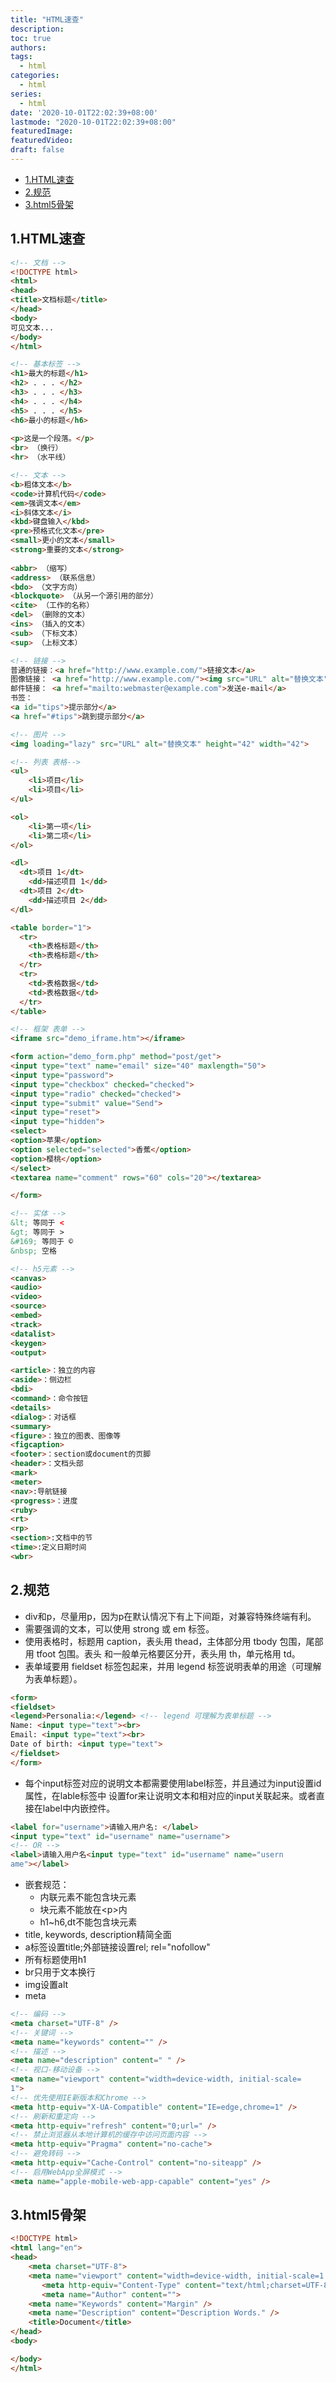 ```yaml
---
title: "HTML速查"
description:
toc: true
authors:
tags: 
  - html
categories:
  - html
series:
  - html
date: '2020-10-01T22:02:39+08:00'
lastmode: "2020-10-01T22:02:39+08:00"
featuredImage: 
featuredVideo: 
draft: false
---
```

- [1.HTML速查](#1html速查)
- [2.规范](#2规范)
- [3.html5骨架](#3html5骨架)

## 1.HTML速查

```html
<!-- 文档 -->
<!DOCTYPE html>
<html>
<head>
<title>文档标题</title>
</head>
<body>
可见文本...
</body>
</html>
```

```html
<!-- 基本标签 -->
<h1>最大的标题</h1>
<h2> . . . </h2>
<h3> . . . </h3>
<h4> . . . </h4>
<h5> . . . </h5>
<h6>最小的标题</h6>
 
<p>这是一个段落。</p>
<br> （换行）
<hr> （水平线）
```

```html
<!-- 文本 -->
<b>粗体文本</b>
<code>计算机代码</code>
<em>强调文本</em>
<i>斜体文本</i>
<kbd>键盘输入</kbd> 
<pre>预格式化文本</pre>
<small>更小的文本</small>
<strong>重要的文本</strong>
 
<abbr> （缩写）
<address> （联系信息）
<bdo> （文字方向）
<blockquote> （从另一个源引用的部分）
<cite> （工作的名称）
<del> （删除的文本）
<ins> （插入的文本）
<sub> （下标文本）
<sup> （上标文本）
```

```html
<!-- 链接 -->
普通的链接：<a href="http://www.example.com/">链接文本</a>
图像链接： <a href="http://www.example.com/"><img src="URL" alt="替换文本"></a>
邮件链接： <a href="mailto:webmaster@example.com">发送e-mail</a>
书签：
<a id="tips">提示部分</a>
<a href="#tips">跳到提示部分</a>
```

```html
<!-- 图片 -->
<img loading="lazy" src="URL" alt="替换文本" height="42" width="42">
```

```html
<!-- 列表 表格-->
<ul>
    <li>项目</li>
    <li>项目</li>
</ul>

<ol>
    <li>第一项</li>
    <li>第二项</li>
</ol>

<dl>
  <dt>项目 1</dt>
    <dd>描述项目 1</dd>
  <dt>项目 2</dt>
    <dd>描述项目 2</dd>
</dl>

<table border="1">
  <tr>
    <th>表格标题</th>
    <th>表格标题</th>
  </tr>
  <tr>
    <td>表格数据</td>
    <td>表格数据</td>
  </tr>
</table>
```

```html
<!-- 框架 表单 -->
<iframe src="demo_iframe.htm"></iframe>

<form action="demo_form.php" method="post/get">
<input type="text" name="email" size="40" maxlength="50">
<input type="password">
<input type="checkbox" checked="checked">
<input type="radio" checked="checked">
<input type="submit" value="Send">
<input type="reset">
<input type="hidden">
<select>
<option>苹果</option>
<option selected="selected">香蕉</option>
<option>樱桃</option>
</select>
<textarea name="comment" rows="60" cols="20"></textarea>

</form>
```

```html
<!-- 实体 -->
&lt; 等同于 <
&gt; 等同于 >
&#169; 等同于 ©
&nbsp; 空格
```

```html
<!-- h5元素 -->
<canvas>
<audio>
<video>
<source>
<embed>
<track>
<datalist>
<keygen>
<output>

<article>：独立的内容
<aside>：侧边栏
<bdi>
<command>：命令按钮
<details>
<dialog>：对话框
<summary>
<figure>：独立的图表、图像等
<figcaption>
<footer>：section或document的页脚
<header>：文档头部
<mark>
<meter>
<nav>:导航链接
<progress>：进度
<ruby>
<rt>
<rp>
<section>:文档中的节
<time>:定义日期时间
<wbr>
```

## 2.规范

- div和p，尽量⽤p，因为p在默认情况下有上下间距，对兼容特殊终端有利。
- 需要强调的⽂本，可以使⽤ strong 或 em 标签。
- 使⽤表格时，标题⽤ caption，表头⽤ thead，主体部分⽤ tbody 包围，尾部⽤ tfoot 包围。表头
和⼀般单元格要区分开，表头⽤ th，单元格⽤ td。
- 表单域要⽤ fieldset 标签包起来，并⽤ legend 标签说明表单的⽤途（可理解为表单标题）。

```html
<form>
<fieldset>
<legend>Personalia:</legend> <!-- legend 可理解为表单标题 -->
Name: <input type="text"><br>
Email: <input type="text"><br>
Date of birth: <input type="text">
</fieldset>
</form>
```

- 每个input标签对应的说明⽂本都需要使⽤label标签，并且通过为input设置id属性，在lable标签中
设置for来让说明⽂本和相对应的input关联起来。或者直接在label中内嵌控件。

```html
<label for="username">请输⼊⽤户名: </label>
<input type="text" id="username" name="username">
<!-- OR -->
<label>请输⼊⽤户名<input type="text" id="username" name="usern
ame"></label>
```

- 嵌套规范：
  - 内联元素不能包含块元素
  - 块元素不能放在\<p\>内
  - h1~h6,dt不能包含块元素
- title, keywords, description精简全面
- a标签设置title;外部链接设置rel; rel="nofollow"
- 所有标题使用h1
- br只用于文本换行
- img设置alt
- meta

```html
<!-- 编码 -->
<meta charset="UTF-8" />
<!-- 关键词 -->
<meta name="keywords" content="" />
<!-- 描述 -->
<meta name="description" content=" " />
<!-- 视口-移动设备 -->
<meta name="viewport" content="width=device-width, initial-scale=
1">
<!-- 优先使用IE新版本和Chrome -->
<meta http-equiv="X-UA-Compatible" content="IE=edge,chrome=1" />
<!-- 刷新和重定向 -->
<meta http-equiv="refresh" content="0;url=" />
<!-- 禁⽌浏览器从本地计算机的缓存中访问⻚⾯内容 -->
<meta http-equiv="Pragma" content="no-cache">
<!-- 避免转码 -->
<meta http-equiv="Cache-Control" content="no-siteapp" />
<!-- 启用WebApp全屏模式 -->
<meta name="apple-mobile-web-app-capable" content="yes" />
```

## 3.html5骨架

```html
<!DOCTYPE html>
<html lang="en">
<head>
    <meta charset="UTF-8">
    <meta name="viewport" content="width=device-width, initial-scale=1.0">
       <meta http-equiv="Content-Type" content="text/html;charset=UTF-8">
       <meta name="Author" content="">
    <meta name="Keywords" content="Margin" />
    <meta name="Description" content="Description Words." />
    <title>Document</title>
</head>
<body>

</body>
</html>

```
